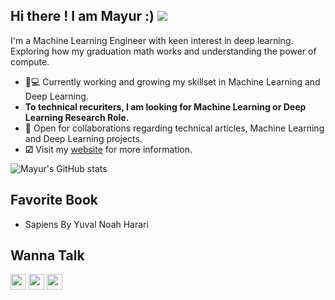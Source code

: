 ## Hi there ! I am Mayur :) ![](https://komarev.com/ghpvc/?username=Mayurji)

I'm a Machine Learning Engineer with keen interest in deep learning. Exploring how my graduation math works and understanding the power of compute.

   * 👨💻 Currently working and growing my skillset in Machine Learning and Deep Learning.
   * **To technical recuriters, I am looking for Machine Learning or Deep Learning Research Role.**
   * 🤝 Open for collaborations regarding technical articles, Machine Learning and Deep Learning projects.
   * **☑** Visit my [website](https://mayurji.github.io/) for more information.
   <!--* API Tools
   * I like experimenting with tools, some of the tools I've tried out
     * Tools
       - [Keepsake](https://github.com/Mayurji/Tool-Experimentation/tree/main/Keepsake)
       - [MLflow](https://github.com/Mayurji/Tool-Experimentation/tree/main/MLflow)
       - [Celery](https://github.com/Mayurji/Tool-Experimentation/tree/main/MLops%20-%20ML%20%2B%20Flask%20%2B%20Celery)
     
     
       - [FastAPI](https://github.com/Mayurji/Model-Deployment/tree/master/Fastapi-Deployment)
       - [Sanic](https://github.com/Mayurji/Model-Deployment/tree/master/Sanic-Deployment)
       - [Flask](https://github.com/Mayurji/Model-Deployment/tree/master/Flask-Deployment)
  
      ## Latest Blog Post:
         * 📑 [Unsupervised Learning](mayurji.github.io/machine-learning/unsupervised%20Learning)
         * 📑 [Version Control System - Git](https://mayurji.github.io/blog/2021/04/01/VCS)
         * 📑 [Transformers - Visual Guide](https://mayurji.github.io/deep-learning/transformers)      
 
      -->
    

![Mayur's GitHub stats](https://github-readme-stats.vercel.app/api?username=mayurji&count_private=true&show_icons=true&theme=radical)

## Favorite Book
   * Sapiens By Yuval Noah Harari

## Wanna Talk 
<p>
<a href="https://twitter.com/mayur__22"><img src="https://img.shields.io/badge/twitter-%231DA1F2.svg?&style=for-the-badge&logo=twitter&logoColor=white" height=25></a> 
<a href="https://medium.com/mayur-ds"><img src="https://img.shields.io/badge/medium-%2312100E.svg?&style=for-the-badge&logo=medium&logoColor=white" height=25></a> 
<a href="https://linkedin.com/in/mayur-mle"><img src="https://img.shields.io/badge/-linkedin-blue?&style=for-the-badge&logo=linkedin&logoColor=white" height=25></a>
</p>
